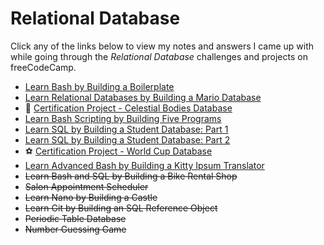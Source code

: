 # Relational Database

Click any of the links below to view my notes and answers I came up with while going through the *Relational Database* challenges and projects on freeCodeCamp.

- [Learn Bash by Building a Boilerplate](./Learn%20Bash%20by%20Building%20a%20Boilerplate#learn-bash-by-building-a-boilerplate)
- [Learn Relational Databases by Building a Mario Database](./Learn%20Relational%20Databases%20by%20Building%20a%20Mario%20Database#learn-relational-databases-by-building-a-mario-database)
- 🌌 [Certification Project - Celestial Bodies Database](./Celestial%20Bodies%20Database#celestial-bodies-database)
- [Learn Bash Scripting by Building Five Programs](./Learn%20Bash%20Scripting%20by%20Building%20Five%20Programs#learn-bash-scripting-by-building-five-programs)
- [Learn SQL by Building a Student Database: Part 1](./Build%20a%20Student%20Database%20-%20Part%201#learn-sql-by-building-a-student-database-part-1)
- [Learn SQL by Building a Student Database: Part 2](./Build%20a%20Student%20Database%20-%20Part%202#learn-sql-by-building-a-student-database-part-2)
- ⚽ [ Certification Project - World Cup Database](./World%20Cup%20Database#world-cup-database)
- [Learn Advanced Bash by Building a Kitty Ipsum Translator](./Kitty%20Ipsun%20Translator#learn-advanced-bash-by-building-a-kitty-ipsum-translator)
- ~~Learn Bash and SQL by Building a Bike Rental Shop~~
- ~~Salon Appointment Scheduler~~
- ~~Learn Nano by Building a Castle~~
- ~~Learn Git by Building an SQL Reference Object~~
- ~~Periodic Table Database~~
- ~~Number Guessing Game~~
